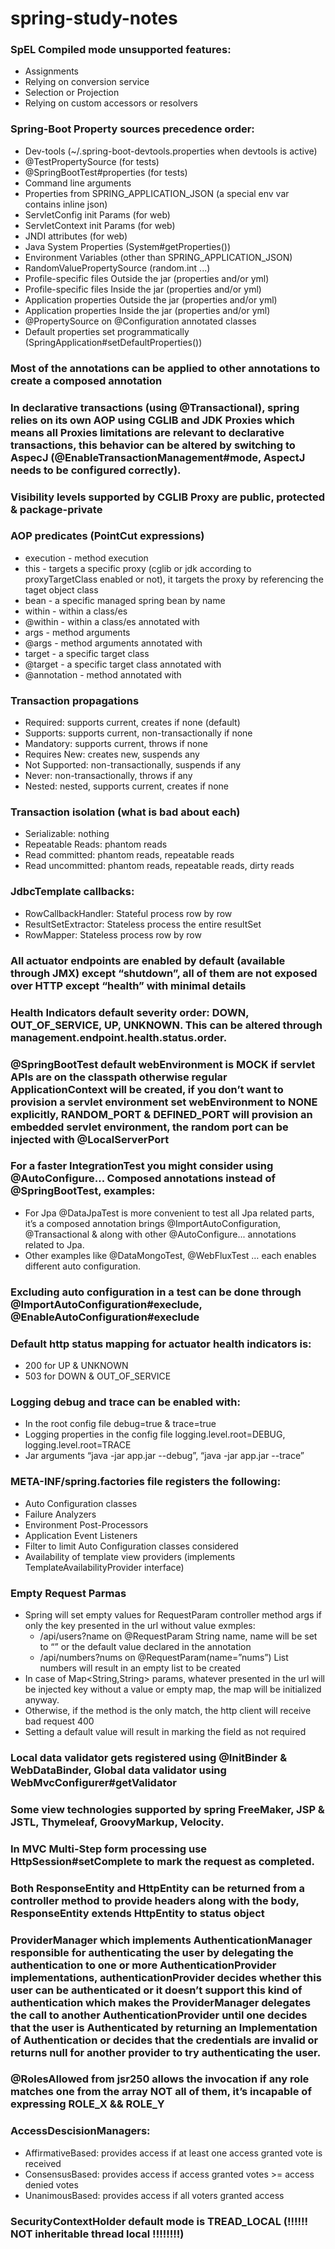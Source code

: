 # spring-study-notes


### SpEL Compiled mode unsupported features: 
* Assignments 
* Relying on conversion service 
* Selection or Projection 
* Relying on custom accessors or resolvers 
### Spring-Boot Property sources precedence order: 
* Dev-tools (~/.spring-boot-devtools.properties when devtools is active) 
* @TestPropertySource (for tests) 
* @SpringBootTest#properties (for tests) 
* Command line arguments 
* Properties from SPRING_APPLICATION_JSON (a special env var contains inline json) 
* ServletConfig init Params (for web) 
* ServletContext init Params (for web) 
* JNDI attributes (for web) 
* Java System Properties (System#getProperties()) 
* Environment Variables (other than SPRING_APPLICATION_JSON) 
* RandomValuePropertySource (random.int ...) 
* Profile-specific files Outside the jar (properties and/or yml) 
* Profile-specific files Inside the jar (properties and/or yml) 
* Application properties Outside the jar (properties and/or yml) 
* Application properties Inside the jar (properties and/or yml) 
* @PropertySource on @Configuration annotated classes 
* Default properties set programmatically (SpringApplication#setDefaultProperties()) 
### Most of the annotations can be applied to other annotations to create a composed annotation 
### In declarative transactions (using @Transactional), spring relies on its own AOP using CGLIB and JDK Proxies which means all Proxies limitations are relevant to declarative transactions, this behavior can be altered by switching to AspecJ (@EnableTransactionManagement#mode, AspectJ needs to be configured correctly). 
### Visibility levels supported by CGLIB Proxy are public, protected & package-private 
### AOP predicates (PointCut expressions)
* execution - method execution 
* this - targets a specific proxy (cglib or jdk according to proxyTargetClass enabled or not), it targets the proxy by referencing the taget object class 
* bean - a specific managed spring bean by name 
* within - within a class/es 
* @within - within a class/es annotated with 
* args - method arguments 
* @args - method arguments annotated with 
* target - a specific target class  
* @target - a specific target class annotated with 
* @annotation - method annotated with 
### Transaction propagations 
* Required: supports current, creates if none (default) 
* Supports: supports current, non-transactionally if none 
* Mandatory: supports current, throws if none 
* Requires New: creates new, suspends any 
* Not Supported: non-transactionally, suspends if any 
* Never: non-transactionally, throws if any 
* Nested: nested, supports current, creates if none 
### Transaction isolation (what is bad about each) 
* Serializable: nothing 
* Repeatable Reads: phantom reads 
* Read committed: phantom reads, repeatable reads 
* Read uncommitted: phantom reads, repeatable reads, dirty reads 
### JdbcTemplate callbacks: 
* RowCallbackHandler: Stateful process row by row 
* ResultSetExtractor<T>: Stateless process the entire resultSet 
* RowMapper<T>: Stateless process row by row 
### All actuator endpoints are enabled by default (available through JMX) except “shutdown”, all of them are not exposed over HTTP except “health” with minimal details 
### Health Indicators default severity order: DOWN, OUT_OF_SERVICE, UP, UNKNOWN. This can be altered through management.endpoint.health.status.order. 
### @SpringBootTest default webEnvironment is MOCK if servlet APIs are on the classpath otherwise regular ApplicationContext will be created, if you don’t want to provision a servlet environment set webEnvironment to NONE explicitly, RANDOM_PORT & DEFINED_PORT will provision an embedded servlet environment, the random port can be injected with @LocalServerPort 
### For a faster IntegrationTest you might consider using @AutoConfigure... Composed annotations instead of @SpringBootTest, examples: 
* For Jpa @DataJpaTest is more convenient to test all Jpa related parts, it’s a composed annotation brings @ImportAutoConfiguration, @Transactional & along with other @AutoConfigure... annotations related to Jpa. 
* Other examples like @DataMongoTest, @WebFluxTest … each enables different auto configuration. 
### Excluding auto configuration in a test can be done through @ImportAutoConfiguration#execlude, @EnableAutoConfiguration#execlude 
### Default http status mapping for actuator health indicators is: 
* 200 for UP & UNKNOWN 
* 503 for DOWN & OUT_OF_SERVICE 
### Logging debug and trace can be enabled with: 
* In the root config file debug=true & trace=true 
* Logging properties in the config file logging.level.root=DEBUG, logging.level.root=TRACE 
* Jar arguments “java -jar app.jar --debug”, “java -jar app.jar --trace” 
### META-INF/spring.factories file registers the following: 
* Auto Configuration classes 
* Failure Analyzers 
* Environment Post-Processors 
* Application Event Listeners 
* Filter to limit Auto Configuration classes considered 
* Availability of template view providers (implements TemplateAvailabilityProvider interface) 
### Empty Request Parmas 
* Spring will set empty values for RequestParam controller method args if only the key presented in the url without value exmples: 
  * /api/users?name on @RequestParam String name, name will be set to “” or the default value declared in the annotation 
  * /api/numbers?nums on @RequestParam(name=”nums”) List<Integer> numbers will result in an empty list to be created 
* In case of Map<String,String> params, whatever presented in the url will be injected key without a value or empty map, the map will be initialized anyway. 
* Otherwise, if the method is the only match, the http client will receive bad request 400 
* Setting a default value will result in marking the field as not required 
### Local data validator gets registered using @InitBinder & WebDataBinder, Global data validator using WebMvcConfigurer#getValidator 
### Some view technologies supported by spring FreeMaker, JSP & JSTL, Thymeleaf, GroovyMarkup, Velocity. 
### In MVC Multi-Step form processing use HttpSession#setComplete to mark the request as completed. 
### Both ResponseEntity<T> and HttpEntity<T> can be returned from a controller method to provide headers along with the body, ResponseEntity extends HttpEntity to status object 
### ProviderManager which implements AuthenticationManager responsible for authenticating the user by delegating the authentication to one or more AuthenticationProvider implementations, authenticationProvider decides whether this user can be authenticated or it doesn’t support this kind of authentication which makes the ProviderManager delegates the call to another AuthenticationProvider until one decides that the user is Authenticated by returning an Implementation of Authentication or decides that the credentials are invalid or returns null for another provider to try authenticating the user. 
### @RolesAllowed from jsr250 allows the invocation if any role matches one from the array NOT all of them, it’s incapable of expressing ROLE_X && ROLE_Y 
### AccessDescisionManagers: 
* AffirmativeBased: provides access if at least one access granted vote is received 
* ConsensusBased: provides access if access granted votes >= access denied votes 
* UnanimousBased: provides access if all voters granted access 
### SecurityContextHolder default mode is TREAD_LOCAL (!!!!!! NOT inheritable thread local !!!!!!!!) 
 


